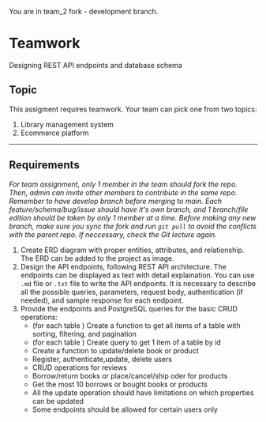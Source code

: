 You are in team_2 fork - development branch.

# Teamwork
Designing REST API endpoints and database schema

## Topic
This assigment requires teamwork. Your team can pick one from two topics: 
1. Library management system
2. Ecommerce platform
---
## Requirements
*For team assignment, only 1 member in the team should fork the repo. Then, admin can invite other members to contribute in the same repo. Remember to have develop branch before merging to main. Each feature/schema/bug/issue should have it's own branch, and 1 branch/file edition should be taken by only 1 member at a time. Before making any new branch, make sure you sync the fork and run `git pull` to avoid the conflicts with the parent repo. If neccessary, check the Git lecture again.*
1. Create ERD diagram with proper entities, attributes, and relationship. The ERD can be added to the project as image.
2. Design the API endpoints, following REST API architecture. The endpoints can be displayed as text with detail explaination. You can use `.md` file or `.txt` file to write the API endpoints. It is necessary to describe all the possible queries, parameters, request body, authentication (if needed), and sample response for each endpoint. 
4. Provide the endpoints and PostgreSQL queries for the basic CRUD operations:
   - (for each table ) Create a function to get all items of a table with sorting, filtering, and pagination
   - (for each table ) Create query to get 1 item of a table by id
   - Create a function to update/delete book or product
   - Register, authenticate,update, delete users
   - CRUD operations for reviews
   - Borrow/return books or place/cancel/ship oder for products
   - Get the most 10 borrows or bought books or products
   - All the update operation should have limitations on which properties can be updated
   - Some endpoints should be allowed for certain users only
